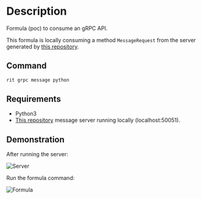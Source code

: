 # Description

Formula (poc) to consume an gRPC API.

This formula is locally consuming a method `MessageRequest` from the server generated by [this repository](https://github.com/GuillaumeFalourd/poc-grpc-python).

## Command

```bash
rit grpc message python
```

## Requirements

- Python3
- [This repository](https://github.com/GuillaumeFalourd/poc-grpc-python) message server running locally (localhost:50051).

## Demonstration

After running the server:

![Server](https://user-images.githubusercontent.com/22433243/128188725-d3a9deff-9250-480c-bbf0-0efadbfb6924.png)

Run the formula command:

![Formula](https://user-images.githubusercontent.com/22433243/128188869-5c36ce10-d95c-4ed3-b0d7-d18cdda9c020.png)
